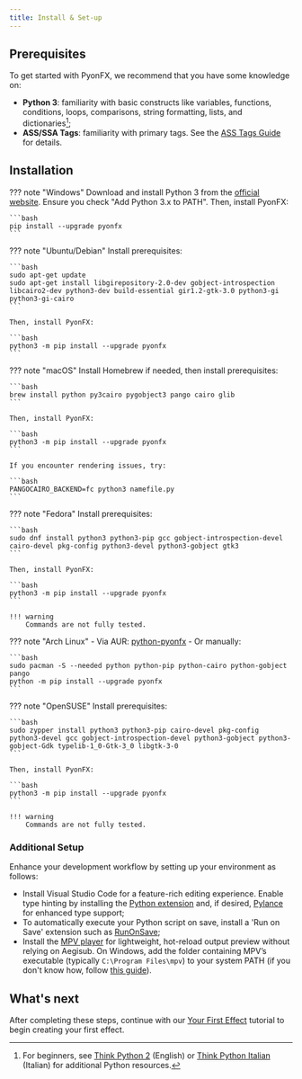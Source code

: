 ```yaml
---
title: Install & Set-up
---
```


## Prerequisites

To get started with PyonFX, we recommend that you have some knowledge on:
- **Python 3**: familiarity with basic constructs like variables, functions, conditions, loops, comparisons, string formatting, lists, and dictionaries[^py];
- **ASS/SSA Tags**: familiarity with primary tags. See the [ASS Tags Guide](https://aegisub.org/docs/latest/ass_tags/) for details.

## Installation

??? note "Windows"
    Download and install Python 3 from the [official website](https://www.python.org/downloads/). Ensure you check "Add Python 3.x to PATH". Then, install PyonFX:

    ```bash
    pip install --upgrade pyonfx
    ```

??? note "Ubuntu/Debian"
    Install prerequisites:

    ```bash
    sudo apt-get update
    sudo apt-get install libgirepository-2.0-dev gobject-introspection libcairo2-dev python3-dev build-essential gir1.2-gtk-3.0 python3-gi python3-gi-cairo
    ```

    Then, install PyonFX:

    ```bash
    python3 -m pip install --upgrade pyonfx
    ```

??? note "macOS"
    Install Homebrew if needed, then install prerequisites:

    ```bash
    brew install python py3cairo pygobject3 pango cairo glib
    ```

    Then, install PyonFX:

    ```bash
    python3 -m pip install --upgrade pyonfx
    ```

    If you encounter rendering issues, try:

    ```bash
    PANGOCAIRO_BACKEND=fc python3 namefile.py
    ```

??? note "Fedora"
    Install prerequisites:

    ```bash
    sudo dnf install python3 python3-pip gcc gobject-introspection-devel cairo-devel pkg-config python3-devel python3-gobject gtk3
    ```

    Then, install PyonFX:

    ```bash
    python3 -m pip install --upgrade pyonfx
    ```

    !!! warning
        Commands are not fully tested.

??? note "Arch Linux"
    - Via AUR: [python-pyonfx](https://aur.archlinux.org/packages/python-pyonfx)
    - Or manually:

    ```bash
    sudo pacman -S --needed python python-pip python-cairo python-gobject pango
    python -m pip install --upgrade pyonfx
    ```

??? note "OpenSUSE"
    Install prerequisites:

    ```bash
    sudo zypper install python3 python3-pip cairo-devel pkg-config python3-devel gcc gobject-introspection-devel python3-gobject python3-gobject-Gdk typelib-1_0-Gtk-3_0 libgtk-3-0
    ```

    Then, install PyonFX:

    ```bash
    python3 -m pip install --upgrade pyonfx
    ```

    !!! warning
        Commands are not fully tested.


### Additional Setup

Enhance your development workflow by setting up your environment as follows:

- Install Visual Studio Code for a feature-rich editing experience. Enable type hinting by installing the [Python extension](https://marketplace.visualstudio.com/items?itemName=ms-python.python) and, if desired, [Pylance](https://marketplace.visualstudio.com/items?itemName=ms-python.vscode-pylance) for enhanced type support;
- To automatically execute your Python script on save, install a 'Run on Save' extension such as [RunOnSave](https://marketplace.visualstudio.com/items?itemName=emeraldwalk.RunOnSave);
- Install the [MPV player](https://mpv.io/) for lightweight, hot-reload output preview without relying on Aegisub. On Windows, add the folder containing MPV’s executable (typically `C:\Program Files\mpv`) to your system PATH (if you don't know how, follow [this guide](https://www.architectryan.com/2018/03/17/add-to-the-path-on-windows-10/)).

## What's next

After completing these steps, continue with our [Your First Effect](your_first_effect.md) tutorial to begin creating your first effect.

[^py]: For beginners, see [Think Python 2](http://greenteapress.com/thinkpython2/thinkpython2.pdf) (English) or [Think Python Italian](https://github.com/AllenDowney/ThinkPythonItalian/blob/master/thinkpython_italian.pdf) (Italian) for additional Python resources. 